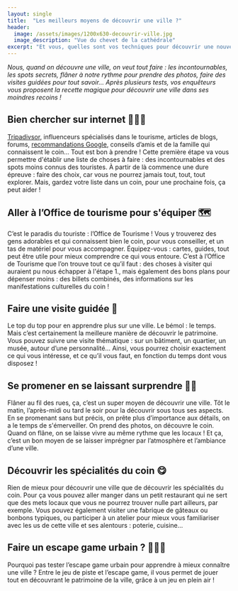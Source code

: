 ```yaml
---
layout: single
title:  "Les meilleurs moyens de découvrir une ville ?"
header:
  image: /assets/images/1200x630-decouvrir-ville.jpg
  image_description: "Vue du chevet de la cathédrale"
excerpt: "Et vous, quelles sont vos techniques pour découvrir une nouvelle ville ?"
---
```


*Nous, quand on découvre une ville, on veut tout faire : les incontournables, les spots secrets, flâner à notre rythme pour prendre des photos, faire des visites guidées pour tout savoir… Après plusieurs tests, vos enquêteurs vous proposent la recette magique pour découvrir une ville dans ses moindres recoins !*

## Bien chercher sur internet 👨🏽‍💻

[Tripadivsor](https://www.tripadvisor.fr/Attraction_Review-g187120-d19433074-Reviews-Les_mysteres_de_Bourges-Bourges_Cher_Berry_Centre_Val_de_Loire.html), influenceurs spécialisés dans le tourisme, articles de blogs, forums, [recommandations Google](https://g.page/r/CWgKdZSVX4H6EB0/review), conseils d’amis et de la famille qui connaissent le coin… Tout est bon à prendre ! Cette première étape va vous permettre d'établir une liste de choses à faire : des incontournables et des spots moins connus des touristes. À partir de là commence une dure épreuve : faire des choix, car vous ne pourrez jamais tout, tout, tout explorer. Mais, gardez votre liste dans un coin, pour une prochaine fois, ça peut aider !

## Aller à l’Office de tourisme pour s'équiper 🗺️

C’est le paradis du touriste : l’Office de Tourisme ! Vous y trouverez des gens adorables et qui connaissent bien le coin, pour vous conseiller, et un tas de matériel pour vous accompagner. Équipez-vous : cartes, guides, tout peut être utile pour mieux comprendre ce qui vous entoure. C’est à l’Office de Tourisme que l’on trouve tout ce qu’il faut : des choses à visiter qui auraient pu nous échapper à l'étape 1., mais également des bons plans pour dépenser moins : des billets combinés, des informations sur les manifestations culturelles du coin !

## Faire une visite guidée 🏰

Le top du top pour en apprendre plus sur une ville. Le bémol : le temps. Mais c’est certainement la meilleure manière de découvrir le patrimoine. Vous pouvez suivre une visite thématique : sur un bâtiment, un quartier, un musée, autour d’une personnalité… Ainsi, vous pourrez choisir exactement ce qui vous intéresse, et ce qu’il vous faut, en fonction du temps dont vous disposez !

## Se promener en se laissant surprendre 🚶🏼

Flâner au fil des rues, ça, c’est un super moyen de découvrir une ville. Tôt le matin, l’après-midi ou tard le soir pour la découvrir sous tous ses aspects. En se promenant sans but précis, on prête plus d’importance aux détails, on a le temps de s'émerveiller. On prend des photos, on découvre le coin. Quand on flâne, on se laisse vivre au même rythme que les locaux ! Et ça, c’est un bon moyen de se laisser imprégner par l’atmosphère et l’ambiance d’une ville.

## Découvrir les spécialités du coin 😋

Rien de mieux pour découvrir une ville que de découvrir les spécialités du coin. Pour ça vous pouvez aller manger dans un petit restaurant qui ne sert que des mets locaux que vous ne pourrez trouver nulle part ailleurs, par exemple. Vous pouvez également visiter une fabrique de gâteaux ou bonbons typiques, ou participer à un atelier pour mieux vous familiariser avec les us de cette ville et ses alentours : poterie, cuisine…

## Faire un escape game urbain ? 🕵🏻‍♀️

Pourquoi pas tester l’escape game urbain pour apprendre à mieux connaître une ville ? Entre le jeu de piste et l’escape game, il vous permet de jouer tout en découvrant le patrimoine de la ville, grâce à un jeu en plein air !